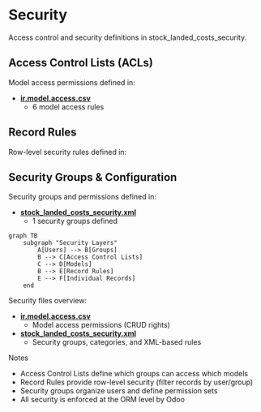 # Security

Access control and security definitions in stock_landed_costs_security.

## Access Control Lists (ACLs)

Model access permissions defined in:
- **[ir.model.access.csv](../stock_landed_costs_security/security/ir.model.access.csv)**
  - 6 model access rules

## Record Rules

Row-level security rules defined in:

## Security Groups & Configuration

Security groups and permissions defined in:
- **[stock_landed_costs_security.xml](../stock_landed_costs_security/security/stock_landed_costs_security.xml)**
  - 1 security groups defined

```mermaid
graph TB
    subgraph "Security Layers"
        A[Users] --> B[Groups]
        B --> C[Access Control Lists]
        C --> D[Models]
        B --> E[Record Rules]
        E --> F[Individual Records]
    end
```

Security files overview:
- **[ir.model.access.csv](../stock_landed_costs_security/security/ir.model.access.csv)**
  - Model access permissions (CRUD rights)
- **[stock_landed_costs_security.xml](../stock_landed_costs_security/security/stock_landed_costs_security.xml)**
  - Security groups, categories, and XML-based rules

Notes
- Access Control Lists define which groups can access which models
- Record Rules provide row-level security (filter records by user/group)
- Security groups organize users and define permission sets
- All security is enforced at the ORM level by Odoo
